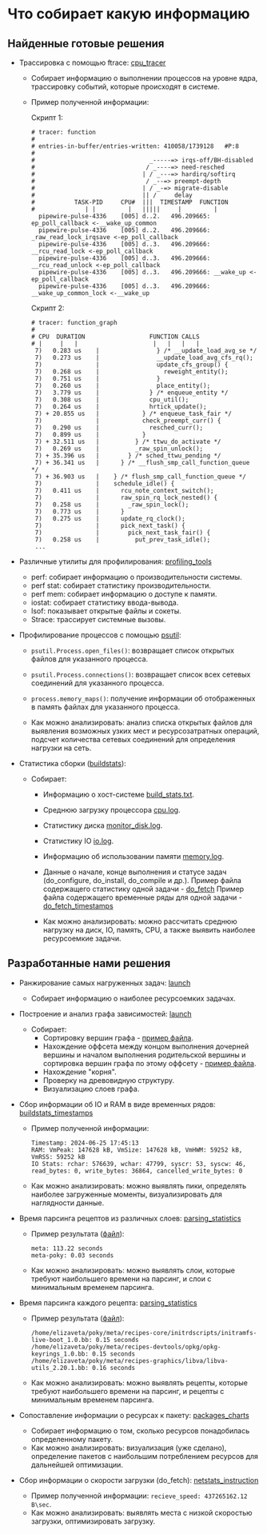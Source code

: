 # Что собирает какую информацию

## Найденные готовые решения

* Трассировка с помощью ftrace: [cpu_tracer](../yocto_profiling_tools/cpu_tracer.md)
  - Собирает информацию о выполнении процессов на уровне ядра, трассировку событий, которые происходят в системе.
  - Пример полученной информации:
    
    Скрипт 1:
    ```text
    # tracer: function
    #
    # entries-in-buffer/entries-written: 410058/1739128   #P:8
    #
    #                                _-----=> irqs-off/BH-disabled
    #                               / _----=> need-resched
    #                              | / _---=> hardirq/softirq
    #                               / _--=> preempt-depth
    #                              | / _-=> migrate-disable
    #                              || /     delay
    #           TASK-PID     CPU#  |||  TIMESTAMP  FUNCTION
    #              | |         |   |||||     |         |
      pipewire-pulse-4336    [005] d..2.   496.209665: ep_poll_callback <-__wake_up_common
      pipewire-pulse-4336    [005] d..2.   496.209666: _raw_read_lock_irqsave <-ep_poll_callback
      pipewire-pulse-4336    [005] d..3.   496.209666: __rcu_read_lock <-ep_poll_callback
      pipewire-pulse-4336    [005] d..3.   496.209666: __rcu_read_unlock <-ep_poll_callback
      pipewire-pulse-4336    [005] d..3.   496.209666: __wake_up <-ep_poll_callback
      pipewire-pulse-4336    [005] d..3.   496.209666: __wake_up_common_lock <-__wake_up
    ```
    Скрипт 2:
    ```text
    # tracer: function_graph
    #
    # CPU  DURATION                  FUNCTION CALLS
    # |     |   |                     |   |   |   |
     7)   0.283 us    |                } /* __update_load_avg_se */
     7)   0.273 us    |                __update_load_avg_cfs_rq();
     7)               |                update_cfs_group() {
     7)   0.268 us    |                  reweight_entity();
     7)   0.751 us    |                }
     7)   0.260 us    |                place_entity();
     7)   3.779 us    |              } /* enqueue_entity */
     7)   0.308 us    |              cpu_util();
     7)   0.264 us    |              hrtick_update();
     7) + 20.855 us   |            } /* enqueue_task_fair */
     7)               |            check_preempt_curr() {
     7)   0.290 us    |              resched_curr();
     7)   0.899 us    |            }
     7) + 32.511 us   |          } /* ttwu_do_activate */
     7)   0.269 us    |          _raw_spin_unlock();
     7) + 35.396 us   |        } /* sched_ttwu_pending */
     7) + 36.341 us   |      } /* __flush_smp_call_function_queue */
     7) + 36.903 us   |    } /* flush_smp_call_function_queue */
     7)               |    schedule_idle() {
     7)   0.411 us    |      rcu_note_context_switch();
     7)               |      raw_spin_rq_lock_nested() {
     7)   0.258 us    |        _raw_spin_lock();
     7)   0.773 us    |      }
     7)   0.275 us    |      update_rq_clock();
     7)               |      pick_next_task() {
     7)               |        pick_next_task_fair() {
     7)   0.258 us    |          put_prev_task_idle();
     ...
    ```

* Различные утилиты для профилирования: [profiling_tools](../yocto_profiling_tools/profilling_tools.md)
  - perf: собирает информацию о производительности системы.
  - perf stat: собирает статистику производительности.
  - perf mem: собирает информацию о доступе к памяти.
  - iostat: собирает статистику ввода-вывода.
  - lsof: показывает открытые файлы и сокеты.
  - Strace: трассирует системные вызовы.

* Профилирование процессов с помощью [psutil](../yocto_profiling_tools/psutil_lsof.md):
  - `psutil.Process.open_files()`: возвращает список открытых файлов для указанного процесса.
  - `psutil.Process.connections()`: возвращает список всех сетевых соединений для указанного процесса.
  - `process.memory_maps()`: получение информации об отображенных в память файлах для указанного процесса.

  - Как можно анализировать: анализ списка открытых файлов для выявления возможных узких мест и ресурсозатратных операций, подсчет количества сетевых соединений для определения нагрузки на сеть.

* Статистика сборки ([buildstats](../yocto_build/yocto_buildstats.md)):
  - Собирает:
    - Информацию о хост-системе [build_stats.txt](log_files/build_stats.txt).
    - Среднюю загрузку процессора [cpu.log](log_files/cpu.log).
    - Статистику диска [monitor_disk.log](log_files/monitor_disk.log).
    - Статистику IO [io.log](log_files/io.log).
    - Информацию об использовании памяти [memory.log](log_files/memory.log).
    - Данные о начале, конце выполнения и статусе задач (do_configure, do_install, do_compile и др.).
  Пример файла содержащего статистику одной задачи - [do_fetch](log_files/do_fetch.txt)
  Пример файла содержащего временные ряды для одной задачи - [do_fetch_timestamps](log_files/do_fetch_timestamps.txt)
    
    - Как можно анализировать: можно рассчитать среднюю нагрузку на диск, IO, память, CPU, а также выявить наиболее ресурсоемкие задачи.

## Разработанные нами решения

* Ранжирование самых нагруженных задач: [launch](../yocto_profiling_tools/launch.md)
  - Собирает информацию о наиболее ресурсоемких задачах.

* Построение и анализ графа зависимостей: [launch](../yocto_profiling_tools/launch.md)
  - Собирает:
    - Сортировку вершин графа - [пример файла](log_files/tasks-order.txt).
    - Нахождение оффсета между концом выполнения дочерней вершины и началом выполнения родительской вершины и сортировка вершин графа по этому оффсету - [пример файла](log_files/task-order-sorted-offset.txt).
    - Нахождение "корня".
    - Проверку на древовидную структуру.
    - Визуализацию слоев графа.

* Сбор информации об IO и RAM в виде временных рядов: [buildstats_timestamps](https://github.com/moevm/os_profiling/blob/77b1476f8f5d8eb507c7887274aafdd615f64891/build/buildstats_timestamps/buildstats.patch)
    - Пример полученной информации:
      ```
      Timestamp: 2024-06-25 17:45:13
      RAM: VmPeak: 147628 kB, VmSize: 147628 kB, VmHWM: 59252 kB, VmRSS: 59252 kB
      IO Stats: rchar: 576639, wchar: 47799, syscr: 53, syscw: 46, read_bytes: 0, write_bytes: 36864, cancelled_write_bytes: 0
      ```
    - Как можно анализировать: можно выявлять пики, определять наиболее загруженные моменты, визуализировать для наглядности данные.

* Время парсинга рецептов из различных слоев: [parsing_statistics](../../build/parsing_statistics/collect_parsing_statistics.md)
    - Пример результата ([файл](log_files/layer_parsing_time.log)):
      ```
      meta: 113.22 seconds
      meta-poky: 0.03 seconds
      ```
    - Как можно анализировать: можно выявлять слои, которые требуют наибольшего времени на парсинг, и слои с минимальным временем парсинга.

* Время парсинга каждого рецепта: [parsing_statistics](../../build/parsing_statistics/collect_parsing_statistics.md)
    - Пример результата ([файл](log_files/recipe_parsing_time.log)):
      ```
      /home/elizaveta/poky/meta/recipes-core/initrdscripts/initramfs-live-boot_1.0.bb: 0.15 seconds
      /home/elizaveta/poky/meta/recipes-devtools/opkg/opkg-keyrings_1.0.bb: 0.15 seconds
      /home/elizaveta/poky/meta/recipes-graphics/libva/libva-utils_2.20.1.bb: 0.16 seconds
      ```
    - Как можно анализировать: можно выявлять рецепты, которые требуют наибольшего времени на парсинг, и рецепты с минимальным временем парсинга.

* Сопоставление информации о ресурсах к пакету: [packages_charts](../../src/packages-charts/packages_charts.md)
  - Собирает информацию о том, сколько ресурсов понадобилась определенному пакету.
  - Как можно анализировать: визуализация (уже сделано), определение пакетов с наибольшим потреблением ресурсов для дальнейшей оптимизации.

* Сбор информации о скорости загрузки (do_fetch): [netstats_instruction](https://github.com/moevm/os_profiling/blob/d8f3d754a654bb7150eaeac9e3c6942985120f1d/netstats_instruction.md)
  - Пример полученной информации: `recieve_speed: 437265162.12 B\sec`.
  - Как можно анализировать: выявлять места с низкой скоростью загрузки, оптимизировать загрузку.